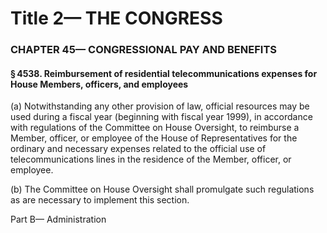 
# Title 2— THE CONGRESS
### CHAPTER 45— CONGRESSIONAL PAY AND BENEFITS
#### § 4538. Reimbursement of residential telecommunications expenses for House Members, officers, and employees

(a) Notwithstanding any other provision of law, official resources may be used during a fiscal year (beginning with fiscal year 1999), in accordance with regulations of the Committee on House Oversight, to reimburse a Member, officer, or employee of the House of Representatives for the ordinary and necessary expenses related to the official use of telecommunications lines in the residence of the Member, officer, or employee.

(b) The Committee on House Oversight shall promulgate such regulations as are necessary to implement this section.

Part B— Administration
